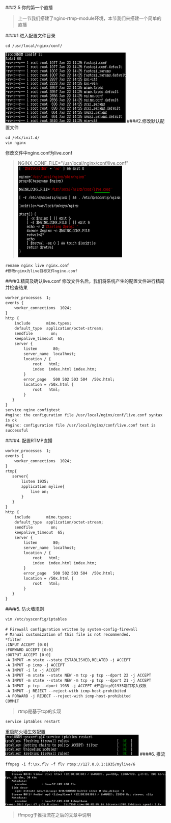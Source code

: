 ###2.5 你的第一个直播
>上一节我们搭建了nginx-rtmp-module环境，本节我们来搭建一个简单的直播

####1.进入配置文件目录
```
cd /usr/local/nginx/conf/
```
![](/assets/微信截图_20180122155958.png)
####2.修改默认配置文件
```
cd /etc/init.d/
vim nginx
```
修改文件中nginx.conf为live.conf
>NGINX_CONF_FILE="/usr/local/nginx/conf/live.conf" 
![](/assets/微信截图_20180122160811.png)
```
rename nginx live nginx.conf 
#修改nginx为live目标文件nginx.conf
```

####3.精简及确认live.conf
修改文件名后，我们将系统产生的配置文件进行精简并检查结果

```
worker_processes  1;
events {
    worker_connections  1024;
}
http {
    include       mime.types;
    default_type  application/octet-stream;
    sendfile        on;
    keepalive_timeout  65;
    server {
        listen       80;
        server_name  localhost;
        location / {
            root   html;
            index  index.html index.htm;
        }
        error_page   500 502 503 504  /50x.html;
        location = /50x.html {
            root   html;
        }
   }
}
service nginx configtest
#nginx: the configuration file /usr/local/nginx/conf/live.conf syntax is ok
#nginx: configuration file /usr/local/nginx/conf/live.conf test is successful
```
####4. 配置RTMP直播
```
worker_processes  1;
events {
    worker_connections  1024;
}
rtmp{
   server{
       listen 1935;
       application mylive{
           live on;
       }
   }
}
http {
    include       mime.types;
    default_type  application/octet-stream;
    sendfile        on;
    keepalive_timeout  65;
    server {
        listen       80;
        server_name  localhost;
        location / {
            root   html;
            index  index.html index.htm;
        }
        error_page   500 502 503 504  /50x.html;
        location = /50x.html {
            root   html;
        }
   }
}

```
####5. 防火墙规则
```
vim /etc/sysconfig/iptables

# Firewall configuration written by system-config-firewall
# Manual customization of this file is not recommended.
*filter
:INPUT ACCEPT [0:0]
:FORWARD ACCEPT [0:0]
:OUTPUT ACCEPT [0:0]
-A INPUT -m state --state ESTABLISHED,RELATED -j ACCEPT
-A INPUT -p icmp -j ACCEPT
-A INPUT -i lo -j ACCEPT
-A INPUT -m state --state NEW -m tcp -p tcp --dport 22 -j ACCEPT
-A INPUT -m state --state NEW -m tcp -p tcp --dport 21 -j ACCEPT
-A INPUT -p tcp --dport 1935 -j ACCEPT #开启tcp的1935端口写入权限
-A INPUT -j REJECT --reject-with icmp-host-prohibited
-A FORWARD -j REJECT --reject-with icmp-host-prohibited
COMMIT

```
>rtmp是基于tcp的实现

```
service iptables restart
```
重启防火墙生效配置
![](/assets/微信截图_20180122164821.png)
####6. 推流
```
ffmpeg -i f:\xx.flv -f flv rtmp://127.0.0.1:1935/mylive/6
``` 
![](/assets/微信截图_20180122165156.png)
>ffmpeg于推拉流在之后的文章中说明